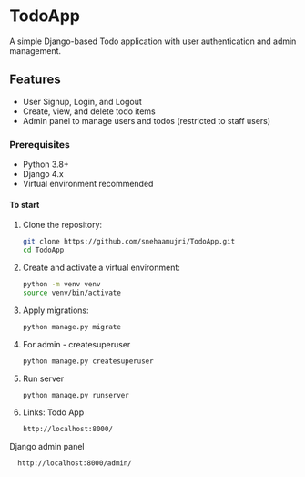 # TodoApp
A simple Django-based Todo application with user authentication and admin management.

## Features

- User Signup, Login, and Logout
- Create, view, and delete todo items
- Admin panel to manage users and todos (restricted to staff users)
  
### Prerequisites

- Python 3.8+
- Django 4.x
- Virtual environment recommended
#### To start

1. Clone the repository:

   ```bash
   git clone https://github.com/snehaamujri/TodoApp.git
   cd TodoApp
2. Create and activate a virtual environment:

    ```bash
    python -m venv venv
    source venv/bin/activate  
3. Apply migrations:
 
    ```bash
    python manage.py migrate
 4. For admin - createsuperuser
    ```bash
    python manage.py createsuperuser
5. Run server
   ```bash
   python manage.py runserver
6. Links:
   Todo App
   
      ```bash
      http://localhost:8000/
   

  Django admin panel

      http://localhost:8000/admin/ 


    

